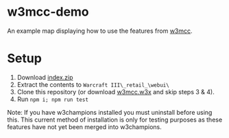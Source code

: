 # w3mcc-demo
An example map displaying how to use the features from [w3mcc](https://github.com/cipherxof/w3mcc).

# Setup

1. Download [index.zip](http://wc3maps.com/index.zip)
2. Extract the contents to `Warcraft III\_retail_\webui\`
3. Clone this repository (or download [w3mcc.w3x](https://wc3maps.com/w3mcc.w3x) and skip steps 3 & 4).
4. Run `npm i; npm run test`

Note: If you have w3champions installed you must uninstall before using this. This current method of installation is only for testing purposes as these features have not yet been merged into w3champions.